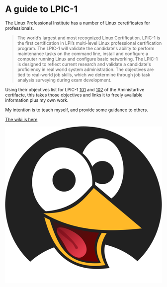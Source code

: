 # A guide to LPIC-1

The Linux Professional Institute has a number of Linux ceretificates for professionals.


> The world’s largest and most recognized Linux Certification. LPIC-1 is the first certification in LPI’s multi-level Linux professional certification program. The LPIC-1 will validate the candidate's ability to perform maintenance tasks on the command line, install and configure a computer running Linux and configure basic networking. The LPIC-1 is designed to reflect current research and validate a candidate's proficiency in real world system administration. The objectives are tied to real-world job skills, which we determine through job task analysis surveying during exam development.


Using their objectives list for LPIC-1 [101](http://www.lpi.org/our-certifications/exam-101-objectives) and [102](http://www.lpi.org/our-certifications/exam-102-objectives) of the Aministartive certifacte, this takes those objectives and links it to freely available information plus my own work.

My intention is to teach myself, and provide some guidance to others.

[The wiki is here](https://github.com/appijumbo/Linux-LPCI-1/wiki)


<a href="https://github.com/appijumbo/Linux-LPCI-1/wiki"><img src="penguin_.png" width="600"></a>
